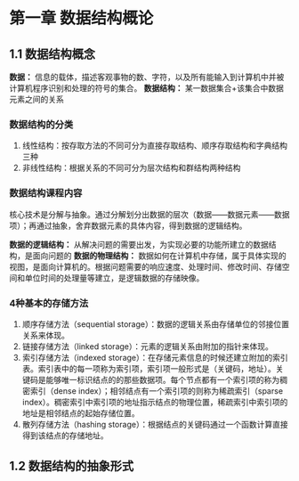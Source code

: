 # 第一章 数据结构概论

## 1.1 数据结构概念

**数据：** 信息的载体，描述客观事物的数、字符，以及所有能输入到计算机中并被计算机程序识别和处理的符号的集合。
**数据结构：** 某一数据集合+该集合中数据元素之间的关系

### 数据结构的分类

1. 线性结构：按存取方法的不同可分为直接存取结构、顺序存取结构和字典结构三种
2. 非线性结构：根据关系的不同可分为层次结构和群结构两种结构

### 数据结构课程内容

核心技术是分解与抽象。通过分解划分出数据的层次（数据——数据元素——数据项）；再通过抽象，舍弃数据元素的具体内容，得到数据的逻辑结构。

**数据的逻辑结构：** 从解决问题的需要出发，为实现必要的功能所建立的数据结构，是面向问题的
**数据的物理结构：** 数据如何在计算机中存储，属于具体实现的视图，是面向计算机的。根据问题需要的响应速度、处理时间、修改时间、存储空间和单位时间的处理量等建立，是逻辑数据的存储映像。

### 4种基本的存储方法

1. 顺序存储方法（sequential storage）：数据的逻辑关系由存储单位的邻接位置关系来体现。
2. 链接存储方法（linked storage）：元素的逻辑关系由附加的指针来体现。
3. 索引存储方法（indexed storage）：在存储元素信息的时候还建立附加的索引表。索引表中的每一项称为索引项，索引项一般形式是（关键码，地址）。关键码是能够唯一标识结点的的那些数据项。每个节点都有一个索引项的称为稠密索引（dense index）；相邻结点有一个索引项的则称为稀疏索引（sparse index）。稠密索引中索引项的地址指示结点的物理位置，稀疏索引中索引项的地址是相邻结点的起始存储位置。
4. 散列存储方法（hashing storage）：根据结点的关键码通过一个函数计算直接得到该结点的存储地址。

## 1.2 数据结构的抽象形式
